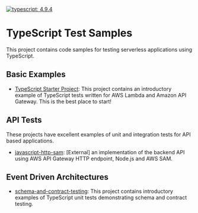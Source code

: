 [![typescript: 4.9.4](https://img.shields.io/badge/Typescript-4.9.4-green)](https://img.shields.io/badge/Typescript-4.9.4-green)

# TypeScript Test Samples

This project contains code samples for testing serverless applications using TypeScript. 

## Basic Examples

* [TypeScript Starter Project](./typescript-test-intro): This project contains an introductory example of TypeScript tests written for AWS Lambda and Amazon API Gateway. This is the best place to start!

## API Tests

These projects have excellent examples of unit and integration tests for API based applications. 

* [javascript-http-sam](https://github.com/aws-samples/serverless-samples/tree/main/serverless-rest-api/javascript-http-sam): [External] an implementation of the backend API using AWS API Gateway HTTP endpoint, Node.js and AWS SAM.

## Event Driven Architectures

* [schema-and-contract-testing](https://github.com/aws-samples/serverless-test-samples/tree/main/typescript-test-samples/schema-and-contract-testing): This project contains introductory examples of TypeScript unit tests demonstrating schema and contract testing.
